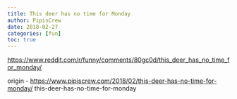 ```yaml
---
title: This deer has no time for Monday
author: PipisCrew
date: 2018-02-27
categories: [fun]
toc: true
---
```


https://www.reddit.com/r/funny/comments/80gc0d/this_deer_has_no_time_for_monday/

origin - https://www.pipiscrew.com/2018/02/this-deer-has-no-time-for-monday/ this-deer-has-no-time-for-monday